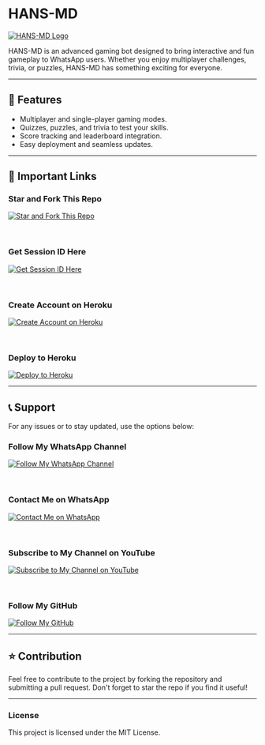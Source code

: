 # HANS-MD  

[![HANS-MD Logo](https://files.catbox.moe/cnkqte.webp)](https://whatsapp.com/channel/0029VasiOoR3bbUw5aV4qB31)  

HANS-MD is an advanced gaming bot designed to bring interactive and fun gameplay to WhatsApp users. Whether you enjoy multiplayer challenges, trivia, or puzzles, HANS-MD has something exciting for everyone.  

---

## 🌟 Features  

- Multiplayer and single-player gaming modes.  
- Quizzes, puzzles, and trivia to test your skills.  
- Score tracking and leaderboard integration.  
- Easy deployment and seamless updates.  

---

## 🔗 Important Links  

### Star and Fork This Repo  
[![Star and Fork This Repo](https://img.shields.io/badge/Star%20%26%20Fork%20This%20Repo-181717?style=for-the-badge&logo=github&logoColor=white)](https://github.com/Mrhanstz/HANS-MD)  

<br>

### Get Session ID Here  
[![Get Session ID Here](https://img.shields.io/badge/Get%20Session%20ID-FF4500?style=for-the-badge&logo=firefox-browser&logoColor=white)](https://hans-md-session-id-sowl.onrender.com/)  

<br>

### Create Account on Heroku  
[![Create Account on Heroku](https://img.shields.io/badge/Create%20Account%20on%20Heroku-430098?style=for-the-badge&logo=heroku&logoColor=white)](https://heroku.com)  

<br>

### Deploy to Heroku  
[![Deploy to Heroku](https://img.shields.io/badge/Deploy%20to%20Heroku-430098?style=for-the-badge&logo=heroku&logoColor=white)](https://dashboard.heroku.com/new?template=https://github.com/Mrhannstz/HANS-MD)  

---

## 📞 Support  

For any issues or to stay updated, use the options below:  

### Follow My WhatsApp Channel  
[![Follow My WhatsApp Channel](https://img.shields.io/badge/Follow%20My%20WhatsApp%20Channel-25D366?style=for-the-badge&logo=whatsapp&logoColor=white)](https://whatsapp.com/channel/0029VasiOoR3bbUw5aV4qB31)  

<br>

### Contact Me on WhatsApp  
[![Contact Me on WhatsApp](https://img.shields.io/badge/Contact%20Me%20on%20WhatsApp-25D366?style=for-the-badge&logo=whatsapp&logoColor=white)](https://wa.me/255756530143)  

<br>

### Subscribe to My Channel on YouTube  
[![Subscribe to My Channel on YouTube](https://img.shields.io/badge/Subscribe%20to%20My%20Channel-FF0000?style=for-the-badge&logo=youtube&logoColor=white)](https://www.youtube.com/@HANS-TECH)  

<br>

### Follow My GitHub  
[![Follow My GitHub](https://img.shields.io/badge/Follow%20My%20GitHub-181717?style=for-the-badge&logo=github&logoColor=white)](https://github.com/Mrhanstz)  

---

## ⭐ Contribution  

Feel free to contribute to the project by forking the repository and submitting a pull request. Don't forget to star the repo if you find it useful!  

---

### License  

This project is licensed under the MIT License.  
